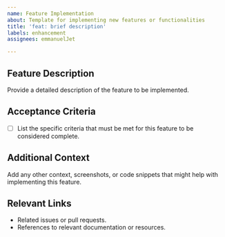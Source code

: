 ```yaml
---
name: Feature Implementation
about: Template for implementing new features or functionalities
title: 'feat: brief description'
labels: enhancement
assignees: emmanuelJet

---
```


## Feature Description

Provide a detailed description of the feature to be implemented.

## Acceptance Criteria

- [ ] List the specific criteria that must be met for this feature to be considered complete.

## Additional Context

Add any other context, screenshots, or code snippets that might help with implementing this feature.

## Relevant Links

- Related issues or pull requests.
- References to relevant documentation or resources.
